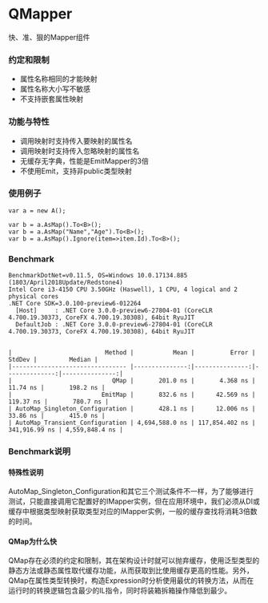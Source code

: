 # QMapper
快、准、狠的Mapper组件

### 约定和限制
* 属性名称相同的才能映射
* 属性名称大小写不敏感
* 不支持嵌套属性映射

### 功能与特性
* 调用映射时支持传入要映射的属性名
* 调用映射时支持传入忽略映射的属性名
* 无缓存无字典，性能是EmitMapper的3倍
* 不使用Emit，支持非public类型映射

### 使用例子
```
var a = new A();

var b = a.AsMap().To<B>();
var b = a.AsMap("Name","Age").To<B>();
var b = a.AsMap().Ignore(item=>item.Id).To<B>();

```

### Benchmark
```
BenchmarkDotNet=v0.11.5, OS=Windows 10.0.17134.885 (1803/April2018Update/Redstone4)
Intel Core i3-4150 CPU 3.50GHz (Haswell), 1 CPU, 4 logical and 2 physical cores
.NET Core SDK=3.0.100-preview6-012264
  [Host]     : .NET Core 3.0.0-preview6-27804-01 (CoreCLR 4.700.19.30373, CoreFX 4.700.19.30308), 64bit RyuJIT
  DefaultJob : .NET Core 3.0.0-preview6-27804-01 (CoreCLR 4.700.19.30373, CoreFX 4.700.19.30308), 64bit RyuJIT


|                          Method |           Mean |          Error |        StdDev |         Median |
|-------------------------------- |---------------:|---------------:|--------------:|---------------:|
|                            QMap |       201.0 ns |       4.368 ns |      11.74 ns |       198.2 ns |
|                         EmitMap |       832.6 ns |      42.569 ns |     119.37 ns |       780.7 ns |
| AutoMap_Singleton_Configuration |       428.1 ns |      12.006 ns |      33.86 ns |       415.0 ns |
| AutoMap_Transient_Configuration | 4,694,588.0 ns | 117,854.402 ns | 341,916.99 ns | 4,559,848.4 ns |

```

### Benchmark说明
#### 特殊性说明
AutoMap_Singleton_Configuration和其它三个测试条件不一样，为了能够进行测试，只能直接调用它配置好的IMapper实例，但在应用环境中，我们必须从DI或缓存中根据类型映射获取类型对应的IMapper实例，一般的缓存查找将消耗3倍数的时间。

#### QMap为什么快
QMap存在必须的约定和限制，其在架构设计时就可以抛弃缓存，使用泛型类型的静态方法或静态属性取代缓存功能，从而获取到比使用缓存更高的性能。另外，QMap在属性类型转换时，构造Expression时分析使用最优的转换方法，从而在运行时的转换逻辑包含最少的IL指令，同时将装箱拆箱操作降低到最少。

